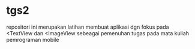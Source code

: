 # tgs2
repositori ini merupakan latihan membuat aplikasi dgn fokus pada <TextView dan <ImageView sebeagai pemenuhan tugas pada mata kuliah pemrograman mobile
